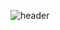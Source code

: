 <!--
**Brizzardis/Brizzardis** is a ✨ _special_ ✨ repository because its `README.md` (this file) appears on your GitHub profile.

Here are some ideas to get you started:

- 🔭 I’m currently working on ...
- 🌱 I’m currently learning ...
- 👯 I’m looking to collaborate on ...
- 🤔 I’m looking for help with ...
- 💬 Ask me about ...
- 📫 How to reach me: ...
- 😄 Pronouns: ...
- ⚡ Fun fact: ... 1,2,3,4,6,10,11,14
-->
![header](https://capsule-render.vercel.app/api?type=waving&color=timeGradient&customColorList=15&height=250&text=Welcome%20to%20my%20GitHub%20profile!&fontSize=50&fontColor=#000000&section=header&animation=fadeIn)
